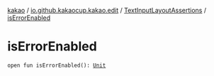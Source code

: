 [kakao](../../index.md) / [io.github.kakaocup.kakao.edit](../index.md) / [TextInputLayoutAssertions](index.md) / [isErrorEnabled](./is-error-enabled.md)

# isErrorEnabled

`open fun isErrorEnabled(): `[`Unit`](https://kotlinlang.org/api/latest/jvm/stdlib/kotlin/-unit/index.html)